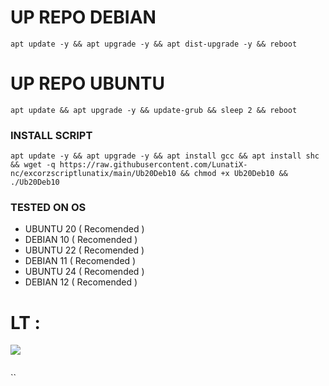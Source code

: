 
# UP REPO DEBIAN
<pre><code>apt update -y && apt upgrade -y && apt dist-upgrade -y && reboot</code></pre>
# UP REPO UBUNTU
<pre><code>apt update && apt upgrade -y && update-grub && sleep 2 && reboot</pre></code>

### INSTALL SCRIPT 
<pre><code>apt update -y && apt upgrade -y && apt install gcc && apt install shc && wget -q https://raw.githubusercontent.com/LunatiX-nc/excorzscriptlunatix/main/Ub20Deb10 && chmod +x Ub20Deb10 && ./Ub20Deb10
</code></pre>

### TESTED ON OS 
- UBUNTU 20 ( Recomended )
- DEBIAN 10 ( Recomended )
- UBUNTU 22 ( Recomended )
- DEBIAN 11 ( Recomended )
- UBUNTU 24 ( Recomended )
- DEBIAN 12 ( Recomended )
# LT :

<a href="https://t.me/LunaticTunnel" target=”_blank”><img src="https://img.shields.io/static/v1?style=for-the-badge&logo=Telegram&label=Telegram&message=Click%20Here&color=blue"></a><br>
```
```
``
```
